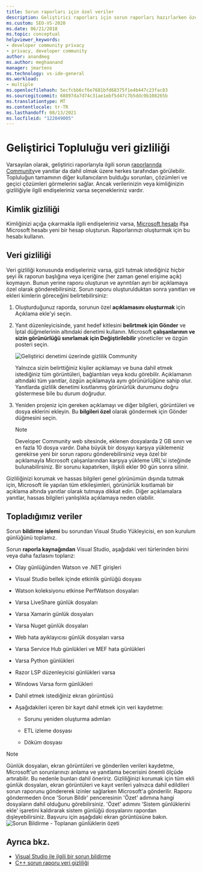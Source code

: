 ```yaml
---
title: Sorun raporları için özel veriler
description: Geliştirici raporları için sorun raporları hazırlarken özel verilerinizin daha güvenli Community öğrenin.
ms.custom: SEO-VS-2020
ms.date: 06/21/2018
ms.topic: conceptual
helpviewer_keywords:
- developer community privacy
- privacy, developer community
author: anandmeg
ms.author: meghaanand
manager: jmartens
ms.technology: vs-ide-general
ms.workload:
- multiple
ms.openlocfilehash: 5ecfcbb6cf6e7681bfd68375f1e4b447c23fac83
ms.sourcegitcommit: 68897da7d74c31ae1ebf5d47c7b5ddc9b108265b
ms.translationtype: MT
ms.contentlocale: tr-TR
ms.lasthandoff: 08/13/2021
ms.locfileid: "122049005"
---
```

# <a name="developer-community-data-privacy"></a>Geliştirici Topluluğu veri gizliliği

Varsayılan olarak, geliştirici raporlarıyla ilgili sorun [raporlarında Community](https://aka.ms/feedback/suggest?space=8)ve yanıtlar da dahil olmak üzere herkes tarafından görülebilir. Topluluğun tamamının diğer kullanıcıların bulduğu sorunları, çözümleri ve geçici çözümleri görmelerini sağlar. Ancak verilerinizin veya kimliğinizin gizliliğiyle ilgili endişeleriniz varsa seçenekleriniz vardır.

## <a name="identity-privacy"></a>Kimlik gizliliği

Kimliğinizi açığa çıkarmakla ilgili endişeleriniz varsa, [Microsoft hesabı](https://signup.live.com/) ifşa Microsoft hesabı yeni bir hesap oluşturun. Raporlarınızı oluşturmak için bu hesabı kullanın.

## <a name="data-privacy"></a>Veri gizliliği

Veri gizliliği konusunda endişeleriniz varsa, gizli tutmak istediğiniz hiçbir şeyi ilk raporun başlığına veya içeriğine (her zaman genel erişime açık) koymayın. Bunun yerine raporu oluşturun ve ayrıntıları ayrı bir açıklamaya özel olarak gönderebilirsiniz. Sorun raporu oluşturulduktan sonra yanıtları ve ekleri kimlerin göreceğini belirtebilirsiniz:

1. Oluşturduğunuz raporda, sorunun özel **açıklamasını oluşturmak** için Açıklama ekle'yi seçin.

2. Yanıt düzenleyicisinde, yanıt hedef kitlesini **belirtmek için Gönder** ve İptal düğmelerinin altındaki denetimi kullanın.  Microsoft **çalışanlarının ve sizin görünürlüğü sınırlamak için Değiştirilebilir** yöneticiler ve özgün posteri seçin.

   ![Geliştirici denetimi üzerinde gizlilik Community](media/developer-community-privacy-control.png)

   Yalnızca sizin belirttiğiniz kişiler açıklamayı ve buna dahil etmek istediğiniz tüm görüntüleri, bağlantıları veya kodu görebilir. Açıklamanın altındaki tüm yanıtlar, özgün açıklamayla aynı görünürlüğüne sahip olur. Yanıtlarda gizlilik denetimi kısıtlanmış görünürlük durumunu doğru göstermese bile bu durum doğrudur.

3. Yeniden projeniz için gereken açıklamayı ve diğer bilgileri, görüntüleri ve dosya eklerini ekleyin. Bu **bilgileri özel** olarak göndermek için Gönder düğmesini seçin.

   > [!NOTE]
   > Developer Community web sitesinde, eklenen dosyalarda 2 GB sınırı ve en fazla 10 dosya vardır. Daha büyük bir dosyayı karşıya yüklemeniz gerekirse yeni bir sorun raporu gönderebilirsiniz veya özel bir açıklamayla Microsoft çalışanlarından karşıya yükleme URL'si isteğinde bulunabilirsiniz.
   > Bir sorunu kapatırken, ilişkili ekler 90 gün sonra silinir.

Gizliliğinizi korumak ve hassas bilgileri genel görünümün dışında tutmak için, Microsoft ile yapılan tüm etkileşimleri, görünürlük kısıtlamalı bir açıklama altında yanıtlar olarak tutmaya dikkat edin. Diğer açıklamalara yanıtlar, hassas bilgileri yanlışlıkla açıklamaya neden olabilir.

## <a name="data-we-collect"></a>Topladığımız veriler

Sorun **bildirme işlemi** bu sorundan Visual Studio Yükleyicisi, en son kurulum günlüğünü toplamız.

Sorun **raporla kaynağından** Visual Studio, aşağıdaki veri türlerinden birini veya daha fazlasını toplarız:

- Olay günlüğünden Watson ve .NET girişleri

- Visual Studio bellek içinde etkinlik günlüğü dosyası

- Watson koleksiyonu etkinse PerfWatson dosyaları

- Varsa LiveShare günlük dosyaları

- Varsa Xamarin günlük dosyaları

- Varsa Nuget günlük dosyaları

- Web hata ayıklayıcısı günlük dosyaları varsa

- Varsa Service Hub günlükleri ve MEF hata günlükleri

- Varsa Python günlükleri

- Razor LSP düzenleyicisi günlükleri varsa

- Windows Varsa form günlükleri

- Dahil etmek istediğiniz ekran görüntüsü

- Aşağıdakileri içeren bir kayıt dahil etmek için veri kaydetme:

  - Sorunu yeniden oluşturma adımları

  - ETL izleme dosyası

  - Döküm dosyası

> [!NOTE]
> Günlük dosyaları, ekran görüntüleri ve gönderilen verileri kaydetme, Microsoft'un sorunlarınızı anlama ve yanıtlama becerisini önemli ölçüde artırabilir.  Bu nedenle bunları dahil öneririz. Gizliliğinizi korumak için tüm ekli günlük dosyaları, ekran görüntüleri ve kayıt verileri yalnızca dahil edildileri sorun raporunu göndererek izinler sağlarken Microsoft'a gönderilir. Raporu göndermeden önce 'Sorun Bildir' penceresinin 'Özet' adımına hangi dosyaların dahil olduğunu görebilirsiniz. 'Özet' adımını 'Sistem günlüklerini ekle' işaretini kaldırarak sistem günlüğü dosyalarını rapordan dışleyebilirsiniz. Başvuru için aşağıdaki ekran görüntüsüne bakın. 
  > ![Sorun Bildirme - Toplanan günlüklerin özeti](media/report-a-problem-logs-collected.png)


## <a name="see-also"></a>Ayrıca bkz.

- [Visual Studio ile ilgili bir sorun bildirme](how-to-report-a-problem-with-visual-studio.md)
- [C++ sorun raporu veri gizliliği](/cpp/how-to-report-a-problem-with-the-visual-cpp-toolset#reports-and-privacy)
